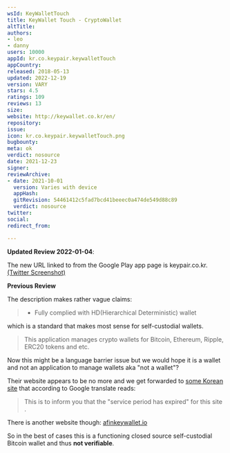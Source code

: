 ```yaml
---
wsId: KeyWalletTouch
title: KeyWallet Touch - CryptoWallet
altTitle: 
authors:
- leo
- danny
users: 10000
appId: kr.co.keypair.keywalletTouch
appCountry: 
released: 2018-05-13
updated: 2022-12-19
version: VARY
stars: 4.5
ratings: 109
reviews: 13
size: 
website: http://keywallet.co.kr/en/
repository: 
issue: 
icon: kr.co.keypair.keywalletTouch.png
bugbounty: 
meta: ok
verdict: nosource
date: 2021-12-23
signer: 
reviewArchive:
- date: 2021-10-01
  version: Varies with device
  appHash: 
  gitRevision: 54461412c5fad7bcd41beeec0a474de549d88c89
  verdict: nosource
twitter: 
social: 
redirect_from: 

---
```


**Updated Review 2022-01-04**:

The new URL linked to from the Google Play app page is keypair.co.kr. [(Twitter Screenshot)](https://twitter.com/BitcoinWalletz/status/1478331352944898048)

**Previous Review**

The description makes rather vague claims:

> - Fully complied with HD(Hierarchical Deterministic) wallet

which is a standard that makes most sense for self-custodial wallets.

> This application manages crypto wallets for Bitcoin, Ethereum, Ripple, ERC20
  tokens and etc.

Now this might be a language barrier issue but we would hope it is a wallet and
not an application to manage wallets aka "not a wallet"?

Their website appears to be no more and we get forwarded to
[some Korean site](http://html.ugo.kr/servicestop.html) that according to Google
translate reads:

> This is to inform you that the "service period has expired" for this site .

There is another website though: [afinkeywallet.io](https://afinkeywallet.io)

So in the best of cases this is a functioning closed source self-custodial
Bitcoin wallet and thus **not verifiable**.
